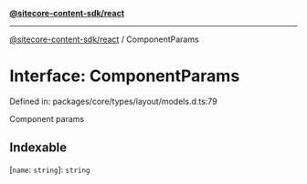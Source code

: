 [**@sitecore-content-sdk/react**](../README.md)

***

[@sitecore-content-sdk/react](../README.md) / ComponentParams

# Interface: ComponentParams

Defined in: packages/core/types/layout/models.d.ts:79

Component params

## Indexable

\[`name`: `string`\]: `string`
